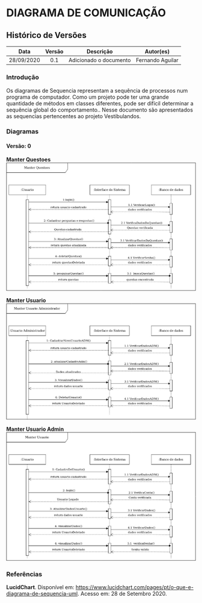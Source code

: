 # DIAGRAMA DE COMUNICAÇÃO

## Histórico de Versões

|   Data   | Versão |           Descrição           |             Autor(es)              |
|:--------:|:------:|:-----------------------------:|:----------------------------------:|
| 28/09/2020 | 0.1 | Adicionado o documento | Fernando Aguilar |

### Introdução

Os diagramas de Sequencia representam a sequência de processos num programa de computador. Como um projeto pode ter uma grande quantidade de métodos em classes diferentes, pode ser difícil determinar a sequência global do comportamento.. Nesse documento são apresentados as sequencias pertencentes ao projeto Vestibulandos.

### Diagramas

#### Versão: 0

**Manter Questoes**
![DiagramaSequencia_Manter_questoes](../../img/diagramas/Diagrama_de_Sequencia-Manter_Questoes.jpg)

**Manter Usuario**
![DiagramaSequencia_Manter_Usuario](../../img/diagramas/Diagrama_de_Sequencia-Manter_Usuario_Administrador.jpg)

**Manter Usuario Admin**
![DiagramaSequencia_Manter_Usuario_Admin](../../img/diagramas/Diagrama_de_Sequencia-Manter_Usuario.jpg)

### Referências
**LucidChart**. Disponível em: <https://www.lucidchart.com/pages/pt/o-que-e-diagrama-de-sequencia-uml>. Acesso em: 28 de Setembro 2020.

